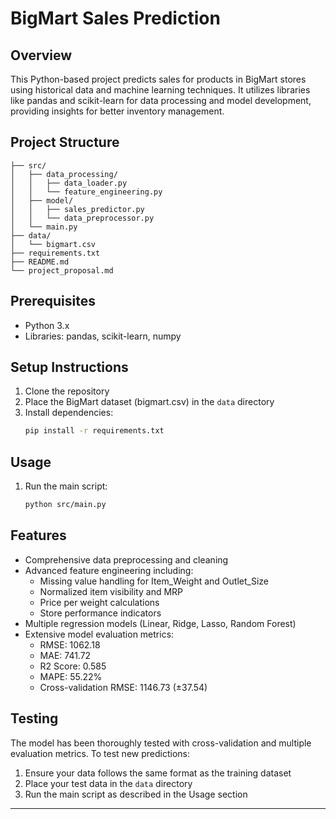 # BigMart Sales Prediction

## Overview
This Python-based project predicts sales for products in BigMart stores using historical data and machine learning techniques. It utilizes libraries like pandas and scikit-learn for data processing and model development, providing insights for better inventory management.

## Project Structure
```
├── src/
│   ├── data_processing/
│   │   ├── data_loader.py
│   │   └── feature_engineering.py
│   ├── model/
│   │   ├── sales_predictor.py
│   │   └── data_preprocessor.py
│   └── main.py
├── data/
│   └── bigmart.csv
├── requirements.txt
├── README.md
└── project_proposal.md
```

## Prerequisites
- Python 3.x
- Libraries: pandas, scikit-learn, numpy

## Setup Instructions
1. Clone the repository
2. Place the BigMart dataset (bigmart.csv) in the `data` directory
3. Install dependencies:
   ```bash
   pip install -r requirements.txt
   ```

## Usage
1. Run the main script:
   ```bash
   python src/main.py
   ```

## Features
- Comprehensive data preprocessing and cleaning
- Advanced feature engineering including:
  - Missing value handling for Item_Weight and Outlet_Size
  - Normalized item visibility and MRP
  - Price per weight calculations
  - Store performance indicators
- Multiple regression models (Linear, Ridge, Lasso, Random Forest)
- Extensive model evaluation metrics:
  - RMSE: 1062.18
  - MAE: 741.72
  - R2 Score: 0.585
  - MAPE: 55.22%
  - Cross-validation RMSE: 1146.73 (±37.54)

## Testing
The model has been thoroughly tested with cross-validation and multiple evaluation metrics. To test new predictions:

1. Ensure your data follows the same format as the training dataset
2. Place your test data in the `data` directory
3. Run the main script as described in the Usage section
---
